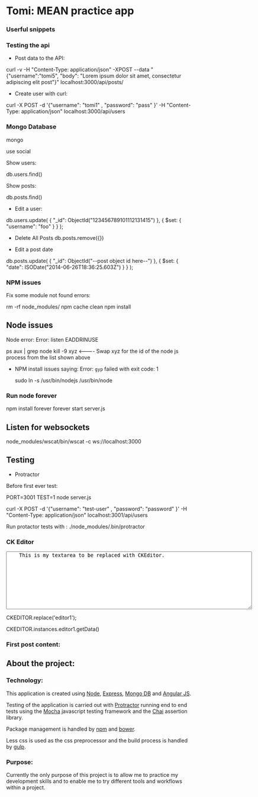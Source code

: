 Tomi: MEAN practice app 
========================

### Userful snippets

### Testing the api

* Post data to the API:

curl -v -H "Content-Type: application/json" -XPOST --data "{\"username\":\"tomi5\", \"body\": \"Lorem ipsum dolor sit amet, consectetur adipiscing elit post\"}" localhost:3000/api/posts/


* Create user with curl:

curl -X POST -d '{"username": "tomi1" , "password": "pass" }' -H "Content-Type: application/json" localhost:3000/api/users

### Mongo Database

mongo

use social

Show users:

db.users.find()

Show posts:

db.posts.find()

* Edit a user:

db.users.update( { "_id": ObjectId("123456789101112131415") }, { $set: { "username": "foo" } } );

* Delete All Posts 
db.posts.remove({})

* Edit a post date

db.posts.update( { "_id": ObjectId("--post object id here--") }, { $set: { "date": ISODate("2014-06-26T18:36:25.603Z") } } );


### NPM issues

Fix some module not found errors:

rm -rf node_modules/
npm cache clean
npm install


## Node issues

Node error: Error: listen EADDRINUSE

ps aux | grep node
kill -9 xyz 		<---- Swap xyz for the id of the node js process from the list shown above

* NPM install issues saying: Error: `gyp` failed with exit code: 1
	
	sudo ln -s /usr/bin/nodejs /usr/bin/node


### Run node forever
 npm install forever
 forever start server.js

## Listen for websockets

node_modules/wscat/bin/wscat -c ws://localhost:3000

## Testing

* Protractor

Before first ever test:

PORT=3001 TEST=1 node server.js

curl -X POST -d '{"username": "test-user" , "password": "password" }' -H "Content-Type: application/json" localhost:3001/api/users


Run protactor tests with : ./node_modules/.bin/protractor

### CK Editor

<!--<script src="//cdn.ckeditor.com/4.4.7/full/ckeditor.js"></script>-->
<script src="//cdn.ckeditor.com/4.4.7/basic/ckeditor.js"></script>


<textarea name="editor1" id="editor1" rows="10" cols="80" ng-model='postBody'>
    This is my textarea to be replaced with CKEditor.
</textarea>

CKEDITOR.replace('editor1');

CKEDITOR.instances.editor1.getData()

### First post content:

<h2><strong>About the project:</strong></h2>

<h3><strong>Technology:</strong></h3>

<p>This application is created using <a href="https://nodejs.org/" target="_blank">Node</a>, <a href="http://expressjs.com/" target="_blank">Express</a>, <a href="https://www.mongodb.org/">Mongo DB</a> and <a href="https://angularjs.org/">Angular JS</a>.&nbsp;</p>

<p>Testing of the application is carried out with <a href="https://angular.github.io/protractor/#/">Protractor</a> running end to end tests using the <a href="http://mochajs.org/">Mocha</a> javascript testing framework and the <a href="http://chaijs.com/">Chai</a> assertion library.</p>

<p>Package management is handled by <a href="https://www.npmjs.com/">npm</a> and <a href="http://bower.io/">bower</a>.</p>

<p>Less css is used as the css preprocessor and the build process is handled by <a href="http://gulpjs.com/">gulp</a>.</p>

<h3><strong>Purpose:</strong></h3>

<p>Currently the only purpose of this project is to allow me to practice my development skills and to enable me to try different tools and workflows within a project.</p>